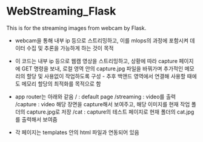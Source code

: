 # WebStreaming_Flask
This is for the streaming images from webcam by Flask.


* webcam을 통해 내부 ip 등으로 스트리밍하고, 이를 mlops의 과정에 포함시켜 데이터 수집 및 추론을 가능하게 하는 것이 목적
* 이 코드는 내부 ip 등으로 웹캠 영상을 스트리밍하고, 상황에 따라 capture 페이지에 GET 명령을 보내, 로컬 영역 안의 capture.jpg 파일을
  바꿔가며 추가적인 메모리의 할당 및 사용없이 작업하도록 구성 - 추후 백앤드 영역에서 연결해 사용할 때에도 메모리 할당의 최적화를 목적으로 함

* app router는 아래와 같음
/ : default page
/streaming : video를 출력
/capture : video 해당 장면을 capture해서 보여주고, 해당 이미지를 현재 작업 폴더의 capture.jpg로 저장
/cat : capture의 테스트 페이지로 현재 폴더의 cat.jpg를 출력해서 보여줌

- 각 페이지는 templates 안의 html 파일과 연동되어 있음

